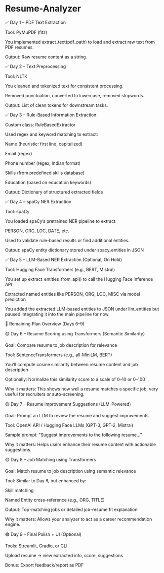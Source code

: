 # Resume-Analyzer

✅ Day 1 – PDF Text Extraction

Tool: PyMuPDF (fitz)

You implemented extract_text(pdf_path) to load and extract raw text from PDF resumes.

Output: Raw resume content as a string.

✅ Day 2 – Text Preprocessing

Tool: NLTK

You cleaned and tokenized text for consistent processing.

Removed punctuation, converted to lowercase, removed stopwords.

Output: List of clean tokens for downstream tasks.

✅ Day 3 – Rule-Based Information Extraction

Custom class: RuleBasedExtractor

Used regex and keyword matching to extract:

Name (heuristic: first line, capitalized)

Email (regex)

Phone number (regex, Indian format)

Skills (from predefined skills database)

Education (based on education keywords)

Output: Dictionary of structured extracted fields

✅ Day 4 – spaCy NER Extraction

Tool: spaCy

You loaded spaCy’s pretrained NER pipeline to extract:

PERSON, ORG, LOC, DATE, etc.

Used to validate rule-based results or find additional entities.

Output: spaCy entity dictionary stored under spacy_entities in JSON

✅ Day 5 – LLM-Based NER Extraction (Optional, On Hold)

Tool: Hugging Face Transformers (e.g., BERT, Mistral)

You set up extract_entities_from_api() to call the Hugging Face inference API

Extracted named entities like PERSON, ORG, LOC, MISC via model prediction

You added the extracted LLM-based entities to JSON under llm_entities but paused integrating it into the main pipeline for now.

🧠 Remaining Plan Overview (Days 6–9)

🟡 Day 6 – Resume Scoring using Transformers (Semantic Similarity)

Goal: Compare resume to job description for relevance

Tool: SentenceTransformers (e.g., all-MiniLM, BERT)

You’ll compute cosine similarity between resume content and job description

Optionally: Normalize this similarity score to a scale of 0–10 or 0–100

Why it matters: This shows how well a resume matches a specific job, very useful for recruiters or auto-screening.

🟡 Day 7 – Resume Improvement Suggestions (LLM-Powered)

Goal: Prompt an LLM to review the resume and suggest improvements.

Tool: OpenAI API / Hugging Face LLMs (GPT-3, GPT-2, Mistral)

Sample prompt: "Suggest improvements to the following resume..."

Why it matters: Helps users enhance their resume content with actionable suggestions.

🟡 Day 8 – Job Matching using Transformers

Goal: Match resume to job description using semantic relevance

Tool: Similar to Day 6, but enhanced by:

Skill matching

Named Entity cross-reference (e.g., ORG, TITLE)

Output: Top-matching jobs or detailed job-resume fit explanation

Why it matters: Allows your analyzer to act as a career recommendation engine.

🟢 Day 9 – Final Polish + UI (Optional)

Tools: Streamlit, Gradio, or CLI

Upload resume → view extracted info, score, suggestions

Bonus: Export feedback/report as PDF
